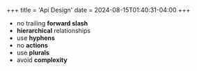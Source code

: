+++
title = 'Api Design'
date = 2024-08-15T01:40:31-04:00
+++

- no trailing **forward slash**
- **hierarchical** relationships
- use **hyphens**
- no **actions**
- use **plurals**
- avoid **complexity**
